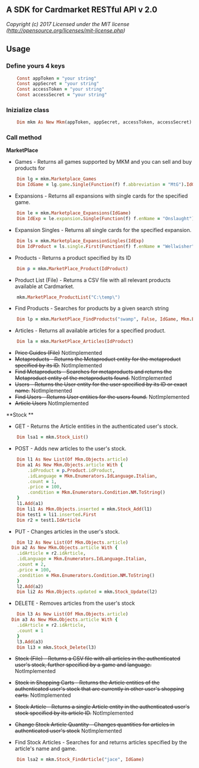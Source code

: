 ## A SDK for Cardmarket RESTful API v 2.0

*Copyright (c) 2017 Licensed under the MIT license (http://opensource.org/licenses/mit-license.php)*

## Usage

### Define yours 4 keys
```ruby
	Const appToken = "your string"
	Const appSecret = "your string"
	Const accessToken = "your string"
	Const accessSecret = "your string"
```

### Inizialize class
```ruby
	Dim mkm As New Mkm(appToken, appSecret, accessToken, accessSecret)
```

### Call method

**MarketPlace**

- Games - Returns all games supported by MKM and you can sell and buy products for
```ruby
	Dim lg = mkm.Marketplace_Games
	Dim IdGame = lg.game.Single(Function(f) f.abbreviation = "MtG").IdGame
```
- Expansions - Returns all expansions with single cards for the specified game.
```ruby
	Dim le = mkm.Marketplace_Expansions(IdGame)
	Dim IdExp = le.expansion.Single(Function(f) f.enName = "Onslaught").idExpansion
```

- Expansion Singles - Returns all single cards for the specified expansion.
```ruby
	Dim ls = mkm.Marketplace_ExpansionSingles(IdExp)
	Dim IdProduct = ls.single.First(Function(f) f.enName = "Wellwisher").idProduct
```

- Products - Returns a product specified by its ID
```ruby
	Dim p = mkm.MarketPlace_Product(IdProduct)
```

- Product List (File) - Returns a CSV file with all relevant products available at Cardmarket.
```ruby
	mkm.MarketPlace_ProductList("C:\temp\")
```

- Find Products - Searches for products by a given search string
```ruby
	Dim lp = mkm.MarketPlace_FindProducts("swamp", False, IdGame, Mkm.Enumerators.IdLanguage.English)
```

- Articles - Returns all available articles for a specified product.
```ruby
	Dim la = mkm.MarketPlace_Articles(IdProduct)
```

- ~~Price Guides (File)~~ NotImplemented
- ~~Metaproducts - Returns the Metaproduct entity for the metaproduct specified by its ID.~~ NotImplemented
- ~~Find Metaproducts - Searches for metaproducts and returns the Metaproduct entity of the metaproducts found.~~ NotImplemented
- ~~Users - Returns the User entity for the user specified by its ID or exact name.~~ NotImplemented
- ~~Find Users - Returns User entities for the users found.~~ NotImplemented
- ~~Article Users~~ NotImplemented

  
**Stock **

- GET - 	Returns the Article entities in the authenticated user's stock.
```ruby
	Dim lsa1 = mkm.Stock_List()
```

- POST - Adds new articles to the user's stock.
```ruby
	Dim l1 As New List(Of Mkm.Objects.article)
	Dim a1 As New Mkm.Objects.article With {
		.idProduct = p.Product.idProduct,
		.idLanguage = Mkm.Enumerators.IdLanguage.Italian,
		.count = 1,
		.price = 100,
		.condition = Mkm.Enumerators.Condition.NM.ToString()
    }
	l1.Add(a1)
	Dim li1 As Mkm.Objects.inserted = mkm.Stock_Add(l1)
	Dim test1 = li1.inserted.First
	Dim r2 = test1.IdArticle
```

- PUT - Changes articles in the user's stock.
```ruby
	Dim l2 As New List(Of Mkm.Objects.article)
  Dim a2 As New Mkm.Objects.article With {
  	.idArticle = r2.idArticle,
    .idLanguage = Mkm.Enumerators.IdLanguage.Italian,
    .count = 2,
    .price = 100,
    .condition = Mkm.Enumerators.Condition.NM.ToString()
    }
    l2.Add(a2)
    Dim li2 As Mkm.Objects.updated = mkm.Stock_Update(l2)
```

- DELETE - Removes articles from the user's stock
```ruby
	Dim l3 As New List(Of Mkm.Objects.article)
  Dim a3 As New Mkm.Objects.article With {
  	.idArticle = r2.idArticle,
    .count = 1
    }
	l3.Add(a3)
	Dim li3 = mkm.Stock_Delete(l3)
```
- ~~Stock (File) - Returns a CSV file with all articles in the authenticated user's stock, further specified by a game and language.~~     NotImplemented

- ~~Stock in Shopping Carts - Returns the Article entities of the authenticated user's stock that are currently in other user's shopping carts.~~ NotImplemented

- ~~Stock Article - Returns a single Article entity in the authenticated user's stock specified by its article ID.~~ NotImplemented

- ~~Change Stock Article Quantity - Changes quantities for articles in authenticated user's stock~~ NotImplemented

- Find Stock Articles - Searches for and returns articles specified by the article's name and game.
```ruby
	Dim lsa2 = mkm.Stock_FindArticle("jace", IdGame)
```
